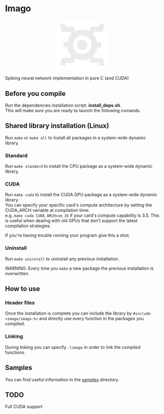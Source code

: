 # Imago
<p align="center" width="100%">
    <img width="33%" src="/imago.png"> 
</p>
Spiking neural network implementation in pure C (and CUDA)

## Before you compile
Run the dependencies installation script: **install_deps.sh**.<br/>
This will make sure you are ready to launch the following comands.

## Shared library installation (Linux)
Run `make` or `make all` to install all packages in a system-wide dynamic library.<br/>

### Standard
Run `make standard` to install the CPU package as a system-wide dynamic library.<br/>

### CUDA
Run `make cuda` to install the CUDA GPU package as a system-wide dynamic library.<br/>
You can specify your specific card's compute architecture by setting the CUDA_ARCH variable at compilation time:<br/>
e.g. `make cuda CUDA_ARCH=sm_35` if your card's compute capability is 3.5. This is useful when dealing with old GPUs that don't support the latest compilation strategies.<br/>

If you're having trouble running your program give this a shot.

### Uninstall
Run `make uninstall` to uninstall any previous installation.

WARNING: Every time you `make` a new package the previous installation is overwritten.

## How to use
### Header files
Once the installation is complete you can include the library by `#include <imago/imago.h>` and directly use every function in the packages you compiled.<br/>

### Linking
During linking you can specify `-limago` in order to link the compiled functions.

## Samples
You can find useful information in the [samples](samples) directory.

## TODO
Full CUDA support
